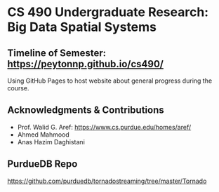 # CS 490 Undergraduate Research: Big Data Spatial Systems

## Timeline of Semester: https://peytonnp.github.io/cs490/

Using GitHub Pages to host website about general progress during the course. 

## Acknowledgments & Contributions

* Prof. Walid G. Aref: https://www.cs.purdue.edu/homes/aref/
* Ahmed Mahmood
* Anas Hazim Daghistani


## PurdueDB Repo

https://github.com/purduedb/tornadostreaming/tree/master/Tornado

